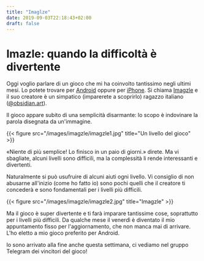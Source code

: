 ```yaml
---
title: "Imaglze"
date: 2019-09-03T22:18:43+02:00
draft: false
---
```


# Imazle: quando la difficoltà è divertente


Oggi voglio parlare di un gioco che mi ha coinvolto tantissimo negli ultimi mesi. Lo potete trovare per [Android](https://play.google.com/store/apps/details?id=com.imagzle&hl=it) oppure per [iPhone](https://apps.apple.com/it/app/imagzle/id1447476948). Si chiama [Imagzle](http://www.imagzle.com/) e il suo creatore è un simpatico (imparerete a scoprirlo) ragazzo italiano ([@obsidian.art](https://www.instagram.com/obsidian.art/)).

Il gioco appare subito di una semplicità disarmante: lo scopo è indovinare la parola disegnata da un'immagine.

{{< figure src="/images/imagzle/imagzle1.jpg" title="Un livello del gioco" >}}

«Niente di più semplice! Lo finisco in un paio di giorni.» direte. Ma vi sbagliate, alcuni livelli sono difficili, ma la complessità li rende interessanti e divertenti.

Naturalmente si può usufruire di alcuni aiuti ogni livello. Vi consiglio di non abusarne all'inizio (come ho fatto io) sono pochi quelli che il creatore ti concederà e sono fondamentali per i livelli più difficili.

{{< figure src="/images/imagzle/imagzle2.jpg" title="Imagzle" >}}

Ma il gioco è super divertente e ti farà imparare tantissime cose, soprattutto per i livelli più difficili. Da qualche mese il venerdì è diventato il mio appuntamento fisso per l'aggiornamento, che non manca mai di arrivare. L'ho eletto a mio gioco preferito per Android.

Io sono arrivato alla fine anche questa settimana, ci vediamo nel gruppo Telegram dei vincitori del gioco!